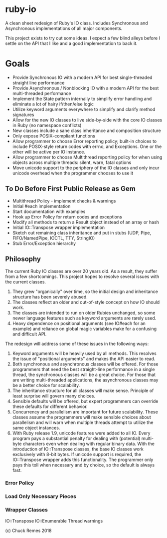 # ruby-io
A clean sheet redesign of Ruby's IO class. Includes Synchronous and Asynchronous implementations of all major components.

This project exists to try out some ideas. I expect a few blind alleys before I settle on the API that I like and a good implementation to back it.

# Goals
* Provide Synchronous IO with a modern API for best single-threaded straight line performance
* Provide Asynchronous / Nonblocking IO with a modern API for the best multi-threaded performance
* Implement the State pattern internally to simplify error handling and eliminate a lot of hairy if/then/else logic
* Utilize keyword arguments everywhere to simplify and clarify method signatures
* Allow for the new IO classes to live side-by-side with the core IO classes in Ruby (no namespace conflicts)
* New classes include a sane class inheritance and composition structure
* Only expose POSIX-compliant functions
* Allow programmer to choose Error reporting policy; built-in choices to include POSIX-style return codes with errno, and Exceptions. One or the other will be active per IO instance.
* Allow programmer to choose Multithread reporting policy for when using objects across multiple threads: silent, warn, fatal options
* Move unicode support to the periphery of the IO classes and only incur unicode overhead when the programmer chooses to use it

## To Do Before First Public Release as Gem
* Multithread Policy - implement checks & warnings
* Initial #each implementation
* Start documentation with examples
* Hook up Error Policy for return codes and exceptions
* Modify all methods to return a Result object instead of an array or hash
* Initial IO::Transpose wrapper implementation
* Sketch out remaining class inheritance and put in stubs (UDP, Pipe, FIFO/NamedPipe, IOCTL, TTY, StringIO)
* Stub Error/Exception hierarchy

## Philosophy
The current Ruby IO classes are over 20 years old. As a result, they suffer from a few shortcomings. This project hopes to resolve several issues with the current classes.

1. They grew "organically" over time, so the initial design and inheritance structure has been severely abused.
2. The classes reflect an older and out-of-style concept on how IO should work.
3. The classes are intended to run on older Rubies unchanged, so some newer language features such as keyword arguments are rarely used.
4. Heavy dependence on positional arguments (see IO#each for an example) and reliance on global magic variables make for a confusing and difficult API.

The redesign will address some of these issues in the following ways:

1. Keyword arguments will be heavily used by all methods. This resolves the issue of "positional arguments" and makes the API easier to read.
2. Both synchronous and asynchronous classes will be offered. For those programmers that need the best straight-line performance in a single thread, the synchronous classes will be a great choice. For those that are writing multi-threaded applications, the asynchronous classes may be a better choice for scalability.
3. The inheritance structure for all classes will make sense. Principle of least surprise will govern many choices.
4. Sensible defaults will be offered, but expert programmers can override these defaults for different behavior.
5. Concurrency and parallelism are important for future scalability. These classes assume the programmers will make sensible choices about parallelism and will warn when multiple threads attempt to utilize the same object instances.
6. With Ruby release 1.9, unicode features were added to all IO. Every program pays a substantial penalty for dealing with (potential) multi-byte characters even when dealing with regular binary data. With the introduction of IO::Transpose classes, the base IO classes work exclusively with 8-bit bytes. If unicode support is required, the IO::Transpose wrapper adds this functionality. The programmer only pays this toll when necessary and by choice, so the default is always fast.

### Error Policy

### Load Only Necessary Pieces

### Wrapper Classes
IO::Transpose
IO::Enumerable
Thread warnings

(c) Chuck Remes 2018